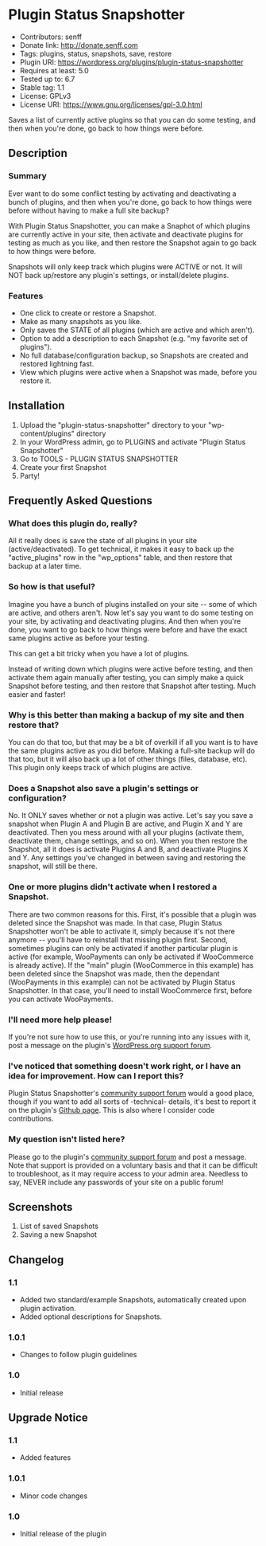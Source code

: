 # Plugin Status Snapshotter
* Contributors: senff
* Donate link: http://donate.senff.com
* Tags: plugins, status, snapshots, save, restore
* Plugin URI: https://wordpress.org/plugins/plugin-status-snapshotter
* Requires at least: 5.0
* Tested up to: 6.7
* Stable tag: 1.1
* License: GPLv3
* License URI: https://www.gnu.org/licenses/gpl-3.0.html

Saves a list of currently active plugins so that you can do some testing, and then when you're done, go back to how things were before.

## Description

### Summary

Ever want to do some conflict testing by activating and deactivating a bunch of plugins, and then when you're done, go back to how things were before without having to make a full site backup? 

With Plugin Status Snapshotter, you can make a Snaphot of which plugins are currently active in your site, then activate and deactivate plugins for testing as much as you like, and then restore the Snapshot again to go back to how things were before.

Snapshots will only keep track which plugins were ACTIVE or not. It will NOT back up/restore any plugin's settings, or install/delete plugins.


### Features

* One click to create or restore a Snapshot.
* Make as many snapshots as you like.
* Only saves the STATE of all plugins (which are active and which aren't).
* Option to add a description to each Snapshot (e.g. "my favorite set of plugins").
* No full database/configuration backup, so Snapshots are created and restored lightning fast.
* View which plugins were active when a Snapshot was made, before you restore it.


## Installation 

1. Upload the "plugin-status-snapshotter" directory to your "wp-content/plugins" directory
2. In your WordPress admin, go to PLUGINS and activate "Plugin Status Snapshotter"
3. Go to TOOLS - PLUGIN STATUS SNAPSHOTTER
4. Create your first Snapshot
5. Party!


## Frequently Asked Questions

### What does this plugin do, really?
All it really does is save the state of all plugins in your site (active/deactivated). To get technical, it makes it easy to back up the "active_plugins" row in the "wp_options" table, and then restore that backup at a later time.

### So how is that useful?
Imagine you have a bunch of plugins installed on your site -- some of which are active, and others aren't. Now let's say you want to do some testing on your site, by activating and deactivating plugins. And then when you're done, you want to go back to how things were before and have the exact same plugins active as before your testing.

This can get a bit tricky when you have a lot of plugins. 

Instead of writing down which plugins were active before testing, and then activate them again manually after testing, you can simply make a quick Snapshot before testing, and then restore that Snapshot after testing. Much easier and faster!

### Why is this better than making a backup of my site and then restore that?
You can do that too, but that may be a bit of overkill if all you want is to have the same plugins active as you did before.  Making a full-site backup will do that too, but it will also back up a lot of other things (files, database, etc). This plugin only keeps track of which plugins are active.

### Does a Snapshot also save a plugin's settings or configuration?
No. It ONLY saves whether or not a plugin was active. Let's say you save a snapshot when Plugin A and Plugin B are active, and Plugin X and Y are deactivated. Then you mess around with all your plugins (activate them, deactivate them, change settings, and so on). When you then restore the Snapshot, all it does is activate Plugins A and B, and deactivate Plugins X and Y.  Any settings you've changed in between saving and restoring the snapshot, will still be there.

### One or more plugins didn't activate when I restored a Snapshot.
There are two common reasons for this. 
First, it's possible that a plugin was deleted since the Snapshot was made. In that case, Plugin Status Snapshotter won't be able to activate it, simply because it's not there anymore -- you'll have to reinstall that missing plugin first. 
Second, sometimes plugins can only be activated if another particular plugin is active (for example, WooPayments can only be activated if WooCommerce is already active). If the "main" plugin (WooCommerce in this example) has been deleted since the Snapshot was made, then the dependant (WooPayments in this example) can not be activated by Plugin Status Snapshotter. In that case, you'll need to install WooCommerce first, before you can activate WooPayments.

### I'll need more help please!
If you're not sure how to use this, or you're running into any issues with it, post a message on the plugin's [WordPress.org support forum](https://wordpress.org/support/plugin/plugin-status-snapshotter).

### I've noticed that something doesn't work right, or I have an idea for improvement. How can I report this?
Plugin Status Snapshotter's [community support forum](https://wordpress.org/support/plugin/plugin-status-snapshotter) would a good place, though if you want to add all sorts of -technical- details, it's best to report it on the plugin's [Github page](https://github.com/senff/WordPress-Plugin-Status-Snapshotter/issues). This is also where I consider code contributions.

### My question isn't listed here?
Please go to the plugin's [community support forum](https://wordpress.org/support/plugin/plugin-status-snapshotter) and post a message. Note that support is provided on a voluntary basis and that it can be difficult to troubleshoot, as it may require access to your admin area. Needless to say, NEVER include any passwords of your site on a public forum!



## Screenshots

1. List of saved Snapshots
2. Saving a new Snapshot


## Changelog

### 1.1
* Added two standard/example Snapshots, automatically created upon plugin activation.
* Added optional descriptions for Snapshots.

### 1.0.1
* Changes to follow plugin guidelines

### 1.0 
* Initial release 


## Upgrade Notice 

### 1.1
* Added features

### 1.0.1
* Minor code changes

### 1.0
* Initial release of the plugin
